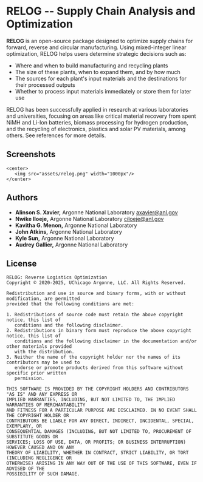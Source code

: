# RELOG -- Supply Chain Analysis and Optimization

**RELOG** is an open-source package designed to optimize supply chains for
forward, reverse and circular manufacturing. Using mixed-integer linear
optimization, RELOG helps users determine strategic decisions such as:

- Where and when to build manufacturing and recycling plants
- The size of these plants, when to expand them, and by how much
- The sources for each plant's input materials and the destinations for their
  processed outputs
- Whether to process input materials immediately or store them for later use

RELOG has been successfully applied in research at various laboratories and
universities, focusing on areas like critical material recovery from spent NiMH
and Li-Ion batteries, biomass processing for hydrogen production, and the
recycling of electronics, plastics and solar PV materials, among others. See
references for more details.

## Screenshots
```@raw html
<center>
   <img src="assets/relog.png" width="1000px"/>
</center>
```

## Authors

- **Alinson S. Xavier,** Argonne National Laboratory <axavier@anl.gov>
- **Nwike Iloeje,** Argonne National Laboratory <ciloeje@anl.gov>
- **Kavitha G. Menon,** Argonne National Laboratory
- **John Atkins,** Argonne National Laboratory
- **Kyle Sun,** Argonne National Laboratory
- **Audrey Gallier,** Argonne National Laboratory

## License

```text
RELOG: Reverse Logistics Optimization
Copyright © 2020-2025, UChicago Argonne, LLC. All Rights Reserved.

Redistribution and use in source and binary forms, with or without modification, are permitted
provided that the following conditions are met:

1. Redistributions of source code must retain the above copyright notice, this list of
   conditions and the following disclaimer.
2. Redistributions in binary form must reproduce the above copyright notice, this list of
   conditions and the following disclaimer in the documentation and/or other materials provided
   with the distribution.
3. Neither the name of the copyright holder nor the names of its contributors may be used to
   endorse or promote products derived from this software without specific prior written
   permission.

THIS SOFTWARE IS PROVIDED BY THE COPYRIGHT HOLDERS AND CONTRIBUTORS "AS IS" AND ANY EXPRESS OR
IMPLIED WARRANTIES, INCLUDING, BUT NOT LIMITED TO, THE IMPLIED WARRANTIES OF MERCHANTABILITY
AND FITNESS FOR A PARTICULAR PURPOSE ARE DISCLAIMED. IN NO EVENT SHALL THE COPYRIGHT HOLDER OR
CONTRIBUTORS BE LIABLE FOR ANY DIRECT, INDIRECT, INCIDENTAL, SPECIAL, EXEMPLARY, OR
CONSEQUENTIAL DAMAGES (INCLUDING, BUT NOT LIMITED TO, PROCUREMENT OF SUBSTITUTE GOODS OR
SERVICES; LOSS OF USE, DATA, OR PROFITS; OR BUSINESS INTERRUPTION) HOWEVER CAUSED AND ON ANY
THEORY OF LIABILITY, WHETHER IN CONTRACT, STRICT LIABILITY, OR TORT (INCLUDING NEGLIGENCE OR
OTHERWISE) ARISING IN ANY WAY OUT OF THE USE OF THIS SOFTWARE, EVEN IF ADVISED OF THE
POSSIBILITY OF SUCH DAMAGE.
```
